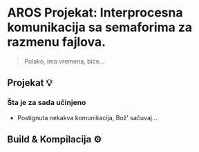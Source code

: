 # AROS Projekat: Interprocesna komunikacija sa semaforima za razmenu fajlova.

> Polako, ima vremena, biće...

## Projekat 💡
### Šta je za sada učinjeno
* Postignuta nekakva komunikacija, Bož' sačuvaj...

## Build & Kompilacija ⚙️
